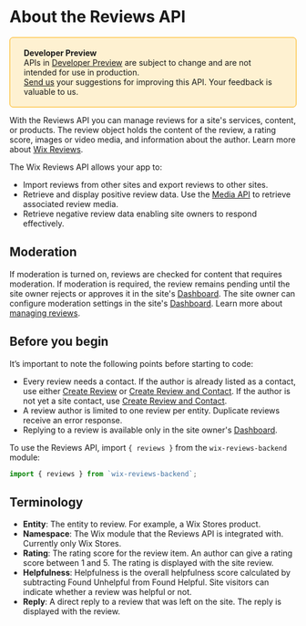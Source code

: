 # About the Reviews API

<div style="background-color: #FEF1D1; padding: 18px 24px; border-radius: 6px; border: 1px solid #FDB10C; box-sizing: border-box; display: inline-block">
    <b>Developer Preview</b>
    <br/>
    <span>APIs in <a href="https://www.wix.com/velo/reference/api-overview/developer-preview">Developer Preview</a> are subject to change and are not intended for use in production.<br/><a href="mailto:velo-preview-feedback@wix.com">Send us</a> your suggestions for improving this API. Your feedback is valuable to us.</span>
</div>

With the Reviews API you can manage reviews for a site's services, content, or products. The review object holds the content of the review, a rating score, images or video media, and information about the author. Learn more about [Wix Reviews](https://support.wix.com/en/article/wix-stores-adding-and-setting-up-wix-reviews).

The Wix Reviews API allows your app to:

- Import reviews from other sites and export reviews to other sites.
- Retrieve and display positive review data. Use the [Media API](https://www.wix.com/velo/reference/wix-media-v2) to retrieve associated review media.
- Retrieve negative review data enabling site owners to respond effectively.

## Moderation

If moderation is turned on, reviews are checked for content that requires moderation. If moderation is required, the review remains pending until the site owner rejects or approves it in the site's [Dashboard](https://www.wix.com/my-account/site-selector/?buttonText=Select%20Site&title=Select%20a%20Site&autoSelectOnSingleSite=true&actionUrl=https:%2F%2Fwww.wix.com%2Fdashboard%2F%7B%7BmetaSiteId%7D%7D%2Freviews/pending). 
The site owner can configure moderation settings in the site's [Dashboard](https://www.wix.com/my-account/site-selector/?buttonText=Select%20Site&title=Select%20a%20Site&autoSelectOnSingleSite=true&actionUrl=https:%2F%2Fwww.wix.com%2Fdashboard%2F%7B%7BmetaSiteId%7D%7D%2Freviews/settings/moderation).  Learn more about [managing reviews](https://support.wix.com/en/article/wix-stores-managing-wix-reviews).

## Before you begin
It’s important to note the following points before starting to code:

- Every review needs a contact. If the author is already listed as a contact, use either [Create Review](#createReview) or [Create Review and Contact](#createReviewAndContact). If the author is not yet a site contact, use [Create Review and Contact](#createReviewAndContact).  
- A review author is limited to one review per entity. Duplicate reviews receive an error response.
- Replying to a review is available only in the site owner's [Dashboard](https://www.wix.com/my-account/site-selector/?buttonText=Select%20Site&title=Select%20a%20Site&autoSelectOnSingleSite=true&actionUrl=https:%2F%2Fwww.wix.com%2Fdashboard%2F%7B%7BmetaSiteId%7D%7D%2Freviews/pending).

To use the Reviews API, import `{ reviews }` from the `wix-reviews-backend` module:

```js
import { reviews } from `wix-reviews-backend`; 
```

## Terminology

- **Entity**: The entity to review. For example, a Wix Stores product.  
- **Namespace**: The Wix module that the Reviews API is integrated with. Currently only Wix Stores.
- **Rating**: The rating score for the review item. An author can give a rating score between 1 and 5. The rating is displayed with the site review.  
- **Helpfulness**: Helpfulness is the overall helpfulness score calculated by subtracting Found Unhelpful from Found Helpful. Site visitors can indicate whether a review was helpful or not.  
- **Reply**: A direct reply to a review that was left on the site. The reply is displayed with the review.  
